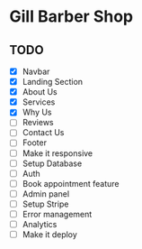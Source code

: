 # Gill Barber Shop

## TODO

- [X] Navbar
- [X] Landing Section
- [X] About Us
- [X] Services
- [X] Why Us
- [ ] Reviews
- [ ] Contact Us
- [ ] Footer
- [ ] Make it responsive
- [ ] Setup Database
- [ ] Auth
- [ ] Book appointment feature
- [ ] Admin panel
- [ ] Setup Stripe
- [ ] Error management
- [ ] Analytics
- [ ] Make it deploy
